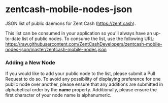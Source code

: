 # zentcash-mobile-nodes-json

JSON list of public daemons for Zent Cash (https://zent.cash).

This list can be consumed in your application so you'll always have an up-to-date list of public nodes. To consume the list, use the following URL: https://raw.githubusercontent.com/ZentCashDevelopers/zentcash-mobile-nodes-json/master/zentcash-mobile-nodes.json

### Adding a New Node

If you would like to add your public node to the list, please submit a Pull Request to do so. To avoid any possibility of displaying preference for one public node over another, please ensure that any additions are submitted in alphabetical order by the **name** property. Additionally, please ensure the first character of your node name is alphanumeric.
